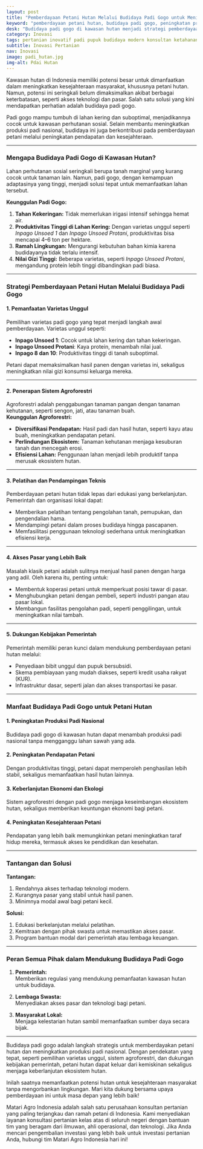 ```yaml
---
layout: post
title: "Pemberdayaan Petani Hutan Melalui Budidaya Padi Gogo untuk Meningkatkan Produksi dan Kesejahteraan"
keyword: "pemberdayaan petani hutan, budidaya padi gogo, peningkatan produksi padi, kesejahteraan petani, perhutanan sosial, agroforestri, inovasi pertanian hutan, padi inpago, konsultan pertanian, pelatihan pertanian terpadu, PT Matari Agro Indonesia"
desk: "Budidaya padi gogo di kawasan hutan menjadi strategi pemberdayaan petani untuk meningkatkan produksi padi dan kesejahteraan. Artikel ini mengulas manfaat, teknik budidaya, dan dukungan pemerintah dalam program ini"
category: Inovasi
tags: pertanian inovatif padi pupuk budidaya modern konsultan ketahanan pangan
subtitle: Inovasi Pertanian
nav: Inovasi
image: padi_hutan.jpg
img-alt: Pdai Hutan
---
```

 
Kawasan hutan di Indonesia memiliki potensi besar untuk dimanfaatkan dalam meningkatkan kesejahteraan masyarakat, khususnya petani hutan. Namun, potensi ini seringkali belum dimaksimalkan akibat berbagai keterbatasan, seperti akses teknologi dan pasar. Salah satu solusi yang kini mendapatkan perhatian adalah budidaya padi gogo.  

Padi gogo mampu tumbuh di lahan kering dan suboptimal, menjadikannya cocok untuk kawasan perhutanan sosial. Selain membantu meningkatkan produksi padi nasional, budidaya ini juga berkontribusi pada pemberdayaan petani melalui peningkatan pendapatan dan kesejahteraan.

---

### **Mengapa Budidaya Padi Gogo di Kawasan Hutan?**  
Lahan perhutanan sosial seringkali berupa tanah marginal yang kurang cocok untuk tanaman lain. Namun, padi gogo, dengan kemampuan adaptasinya yang tinggi, menjadi solusi tepat untuk memanfaatkan lahan tersebut.  

**Keunggulan Padi Gogo:**  
1. **Tahan Kekeringan:** Tidak memerlukan irigasi intensif sehingga hemat air.  
2. **Produktivitas Tinggi di Lahan Kering:** Dengan varietas unggul seperti *Inpago Unsoed 1* dan *Inpago Unsoed Protani*, produktivitas bisa mencapai 4–6 ton per hektare.  
3. **Ramah Lingkungan:** Mengurangi kebutuhan bahan kimia karena budidayanya tidak terlalu intensif.  
4. **Nilai Gizi Tinggi:** Beberapa varietas, seperti *Inpago Unsoed Protani*, mengandung protein lebih tinggi dibandingkan padi biasa.  

---

### **Strategi Pemberdayaan Petani Hutan Melalui Budidaya Padi Gogo**  

#### **1. Pemanfaatan Varietas Unggul**  
Pemilihan varietas padi gogo yang tepat menjadi langkah awal pemberdayaan. Varietas unggul seperti:  
- **Inpago Unsoed 1**: Cocok untuk lahan kering dan tahan kekeringan.  
- **Inpago Unsoed Protani**: Kaya protein, menambah nilai jual.  
- **Inpago 8 dan 10**: Produktivitas tinggi di tanah suboptimal.  

Petani dapat memaksimalkan hasil panen dengan varietas ini, sekaligus meningkatkan nilai gizi konsumsi keluarga mereka.

---

#### **2. Penerapan Sistem Agroforestri**  
Agroforestri adalah penggabungan tanaman pangan dengan tanaman kehutanan, seperti sengon, jati, atau tanaman buah.  
**Keunggulan Agroforestri:**  
- **Diversifikasi Pendapatan:** Hasil padi dan hasil hutan, seperti kayu atau buah, meningkatkan pendapatan petani.  
- **Perlindungan Ekosistem:** Tanaman kehutanan menjaga kesuburan tanah dan mencegah erosi.  
- **Efisiensi Lahan:** Penggunaan lahan menjadi lebih produktif tanpa merusak ekosistem hutan.  

---

#### **3. Pelatihan dan Pendampingan Teknis**  
Pemberdayaan petani hutan tidak lepas dari edukasi yang berkelanjutan. Pemerintah dan organisasi lokal dapat:  
- Memberikan pelatihan tentang pengolahan tanah, pemupukan, dan pengendalian hama.  
- Mendampingi petani dalam proses budidaya hingga pascapanen.  
- Memfasilitasi penggunaan teknologi sederhana untuk meningkatkan efisiensi kerja.  

---

#### **4. Akses Pasar yang Lebih Baik**  
Masalah klasik petani adalah sulitnya menjual hasil panen dengan harga yang adil. Oleh karena itu, penting untuk:  
- Membentuk koperasi petani untuk memperkuat posisi tawar di pasar.  
- Menghubungkan petani dengan pembeli, seperti industri pangan atau pasar lokal.  
- Membangun fasilitas pengolahan padi, seperti penggilingan, untuk meningkatkan nilai tambah.  

---

#### **5. Dukungan Kebijakan Pemerintah**  
Pemerintah memiliki peran kunci dalam mendukung pemberdayaan petani hutan melalui:  
- Penyediaan bibit unggul dan pupuk bersubsidi.  
- Skema pembiayaan yang mudah diakses, seperti kredit usaha rakyat (KUR).  
- Infrastruktur dasar, seperti jalan dan akses transportasi ke pasar.  

---

### **Manfaat Budidaya Padi Gogo untuk Petani Hutan**  

#### **1. Peningkatan Produksi Padi Nasional**  
Budidaya padi gogo di kawasan hutan dapat menambah produksi padi nasional tanpa mengganggu lahan sawah yang ada.  

#### **2. Peningkatan Pendapatan Petani**  
Dengan produktivitas tinggi, petani dapat memperoleh penghasilan lebih stabil, sekaligus memanfaatkan hasil hutan lainnya.  

#### **3. Keberlanjutan Ekonomi dan Ekologi**  
Sistem agroforestri dengan padi gogo menjaga keseimbangan ekosistem hutan, sekaligus memberikan keuntungan ekonomi bagi petani.  

#### **4. Peningkatan Kesejahteraan Petani**  
Pendapatan yang lebih baik memungkinkan petani meningkatkan taraf hidup mereka, termasuk akses ke pendidikan dan kesehatan.  

---

### **Tantangan dan Solusi**  

**Tantangan:**  
1. Rendahnya akses terhadap teknologi modern.  
2. Kurangnya pasar yang stabil untuk hasil panen.  
3. Minimnya modal awal bagi petani kecil.  

**Solusi:**  
1. Edukasi berkelanjutan melalui pelatihan.  
2. Kemitraan dengan pihak swasta untuk memastikan akses pasar.  
3. Program bantuan modal dari pemerintah atau lembaga keuangan.  

---

### **Peran Semua Pihak dalam Mendukung Budidaya Padi Gogo**  

1. **Pemerintah:**  
Memberikan regulasi yang mendukung pemanfaatan kawasan hutan untuk budidaya.  

2. **Lembaga Swasta:**  
Menyediakan akses pasar dan teknologi bagi petani.  

3. **Masyarakat Lokal:**  
Menjaga kelestarian hutan sambil memanfaatkan sumber daya secara bijak.  

---

Budidaya padi gogo adalah langkah strategis untuk memberdayakan petani hutan dan meningkatkan produksi padi nasional. Dengan pendekatan yang tepat, seperti pemilihan varietas unggul, sistem agroforestri, dan dukungan kebijakan pemerintah, petani hutan dapat keluar dari kemiskinan sekaligus menjaga keberlanjutan ekosistem hutan.  

Inilah saatnya memanfaatkan potensi hutan untuk kesejahteraan masyarakat tanpa mengorbankan lingkungan. Mari kita dukung bersama upaya pemberdayaan ini untuk masa depan yang lebih baik!

Matari Agro Indonesia adalah salah satu perusahaan konsultan pertanian yang paling terjangkau dan ramah petani di Indonesia. Kami menyediakan layanan konsultasi pertanian kelas atas di seluruh negeri dengan bantuan tim yang beragam dari ilmuwan, ahli operasional, dan teknologi. Jika Anda mencari pengembalian investasi yang lebih baik untuk investasi pertanian Anda, hubungi tim Matari Agro Indonesia hari ini!
